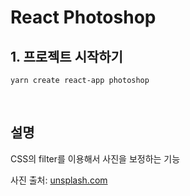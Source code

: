 # React Photoshop
## 1. 프로젝트 시작하기
```
yarn create react-app photoshop
```

<br>

## 설명
CSS의 filter를 이용해서 사진을 보정하는 기능

사진 출처: [unsplash.com](https://unsplash.com/)
